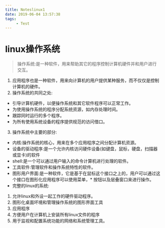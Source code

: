 ```yaml
---
title: Noteslinux1
date: 2019-06-04 13:57:38
tags:
     - Test
---
```

# linux操作系统

> 操作系统:是一种软件，用来帮助其它的程序控制计算机硬件并和用户进行交互。
1. 应用程序也是一种软件，用来向计算机的用户提供某种服务，而不仅仅是控制计算机的硬件。
2. 操作系统的共同之处:
* 引导计算机硬件，以便操作系统和其它软件程序可以正常工作。
* 为使用操作系统的程序分配系统资源，如内存处理时间。
* 跟踪同时运行的多个程序。
* 为所有使用系统设备的程序提供规范的访问借口。
3. 操作系统中主要的部分:
* 内核:操作系统的核心，用来在多个应用程序之间分配计算机资源。
* 设备的驱动程序:是一个允许内核访问硬件设备(如键盘，鼠标，硬盘，扫描器或显卡)的软件
* shell:是一个可以通过用户输入的命令计算机进行处理的软件。
* 工具软件:管理软件和操作系统特性的软件。
* 图形用户界面:是一种软件，它是基于在鼠标这个接口之上的，用户可以通过这个接口在图形化应用程序可以使用菜单，* 按钮以及层叠窗口来进行操作。 
* 完整的linux的系统:
1. 允许linux和外设一起工作的硬件驱动程序。
2. 图形化桌面坏境和管理操作系统的图形界面工具
3. 应用程序
4. 方便用户在计算机上安装所有linux文件的程序
5. 用于监视和配置系统功能的网络和系统管理工具。